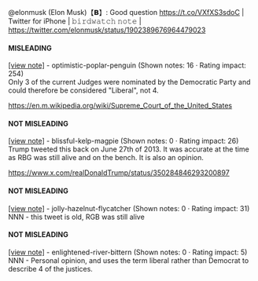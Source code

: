 @elonmusk (Elon Musk)【𝗕】: Good question https://t.co/VXfXS3sdoC | Twitter for iPhone | 𝚋𝚒𝚛𝚍𝚠𝚊𝚝𝚌𝚑 𝚗𝚘𝚝𝚎 | https://twitter.com/elonmusk/status/1902389676964479023

#### MISLEADING

[[view note]](https://x.com/i/birdwatch/n/1902413088458207450) - optimistic-poplar-penguin (Shown notes: 16 · Rating impact: 254)\
Only 3 of the current Judges were nominated by the Democratic Party and could therefore be considered "Liberal", not 4.

https://en.m.wikipedia.org/wiki/Supreme_Court_of_the_United_States

#### NOT MISLEADING

[[view note]](https://x.com/i/birdwatch/n/1902428544518463562) - blissful-kelp-magpie (Shown notes: 0 · Rating impact: 26)\
Trump tweeted this back on June 27th of 2013. It was accurate at the time as RBG was still alive and on the bench. It is also an opinion.

https://www.x.com/realDonaldTrump/status/350284846293200897


#### NOT MISLEADING

[[view note]](https://x.com/i/birdwatch/n/1902428100023218360) - jolly-hazelnut-flycatcher (Shown notes: 0 · Rating impact: 31)\
NNN - this tweet is old, RGB was still alive 

#### NOT MISLEADING

[[view note]](https://x.com/i/birdwatch/n/1902414509308047470) - enlightened-river-bittern (Shown notes: 0 · Rating impact: 5)\
NNN - Personal opinion, and uses the term liberal rather than Democrat to describe 4 of the justices.
